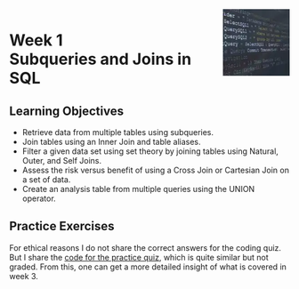 <a href="../">
  <img src="/img/SQL_for_Data_Science_logo.avif" width="120" align="right">
</a>

# Week 1 <br> Subqueries and Joins in SQL

## Learning Objectives
- Retrieve data from multiple tables using subqueries.
- Join tables using an Inner Join and table aliases.
- Filter a given data set using set theory by joining tables using Natural, Outer, and Self Joins.
- Assess the risk versus benefit of using a Cross Join or Cartesian Join on a set of data.
- Create an analysis table from multiple queries using the UNION operator.

## Practice Exercises

For ethical reasons I do not share the correct answers for the coding quiz. But I share the [code for the practice quiz](./exercise.sql), which is quite similar but not graded. From this, one can get a more detailed insight of what is covered in week 3. 
